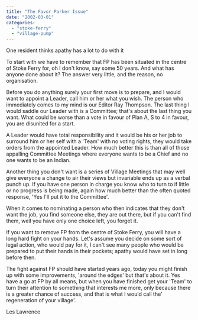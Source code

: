 ```yaml
---
title: "The Favor Parker Issue"
date: "2002-03-01"
categories: 
  - "stoke-ferry"
  - "village-pump"
---
```


One resident thinks apathy has a lot to do with it

To start with we have to remember that FP has been situated in the centre of Stoke Ferry for, oh I don't know, say some 50 years. And what has anyone done about it? The answer very little, and the reason, no organisation.

Before you do anything surely your first move is to prepare, and I would want to appoint a Leader, call him or her what you wish. The person who immediately comes to my mind is our Editor Ray Thompson. The last thing I would saddle our Leader with is a Committee; that's about the last thing you want. What could be worse than a vote in favour of Plan A, S to 4 in favour, you are disunited for a start.

A Leader would have total responsibility and it would be his or her job to surround him or her self with a 'Team' with no voting rights, they would take orders from the appointed Leader. How much better this is than all of those appalling Committee Meetings where everyone wants to be a Chief and no one wants to be an Indian.

Another thing you don't want is a series of Village Meetings that may well give everyone a change to air their views but invariable ends up as a verbal punch up. If you have one person in charge you know who to turn to if little or no progress is being made, again how much better than the often quoted response, 'Yes I'll put it to the Committee'.

When it comes to nominating a person who then indicates that they don't want the job, you find someone else, they are out there, but if you can't find them, well you have only one choice left, you forget it.

If you want to remove FP from the centre of Stoke Ferry, you will have a long hard fight on your hands. Let's assume you decide on some sort of legal action, who would pay for it, I can't see many people who would be prepared to put their hands in their pockets; apathy would have set in long before then.

The fight against FP should have started years ago, today you might finish up with some improvements, 'around the edges' but that's about it. Yes have a go at FP by all means, but when you have finished get your 'Team' to turn their attention to something that interests me more, only because there is a greater chance of success, and that is what I would call the' regeneration of your village'.

Les Lawrence
